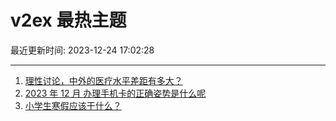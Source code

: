 # v2ex 最热主题

最近更新时间: 2023-12-24 17:02:28

--- 
1. [理性讨论，中外的医疗水平差距有多大？](https://www.v2ex.com/t/1002946) 
2. [2023 年 12 月 办理手机卡的正确姿势是什么呢](https://www.v2ex.com/t/1002952) 
3. [小学生寒假应该干什么？](https://www.v2ex.com/t/1002971) 
